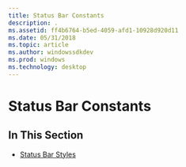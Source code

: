 ```yaml
---
title: Status Bar Constants
description: .
ms.assetid: ff4b6764-b5ed-4059-afd1-10928d920d11
ms.date: 05/31/2018
ms.topic: article
ms.author: windowssdkdev
ms.prod: windows
ms.technology: desktop
---
```


# Status Bar Constants

## In This Section

-   [Status Bar Styles](status-bar-styles.md)

 

 




